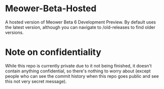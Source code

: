 # Meower-Beta-Hosted
A hosted version of Meower Beta 6 Development Preview. By default uses the latest version, although you can navigate to /old-releases to find older versions.
# Note on confidentiality
While this repo is currently private due to it not being finished, it doesn't contain anything confidential, so there's nothing to worry about (except people who can see the commit history when this repo goes public and see this not very secret message).